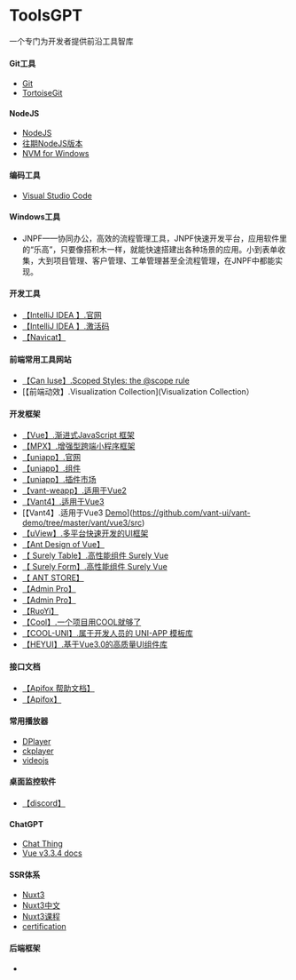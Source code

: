 # ToolsGPT
一个专门为开发者提供前沿工具智库
#### Git工具
- [Git](https://git-scm.com/)
- [TortoiseGit](https://tortoisegit.org/)
#### NodeJS
- [NodeJS](https://nodejs.org/en)
-  [往期NodeJS版本](https://nodejs.org/en/blog)
- [NVM for Windows](https://github.com/coreybutler/nvm-windows)
#### 编码工具
- [Visual Studio Code](https://code.visualstudio.com/)
#### Windows工具
- JNPF——协同办公，高效的流程管理工具，JNPF快速开发平台，应用软件里的“乐高”，只要像搭积木一样，就能快速搭建出各种场景的应用。小到表单收集，大到项目管理、客户管理、工单管理甚至全流程管理，在JNPF中都能实现。
#### 开发工具
- [【IntelliJ IDEA 】.官网](https://www.jetbrains.com/)
- [【IntelliJ IDEA 】.激活码](https://www.quanxiaoha.com/article/idea-pojie.html)
- [【Navicat】](https://www.navicat.com.cn/)
#### 前端常用工具网站
- [【Can Iuse】.Scoped Styles: the @scope rule](https://caniuse.com/webp)
- [【前端动效】.Visualization Collection](Visualization Collection）
#### 开发框架
- [【Vue】.渐进式JavaScript 框架](https://cn.vuejs.org/)
- [【MPX】.增强型跨端小程序框架](https://mpxjs.cn/)
- [【uniapp】.官网](https://www.dcloud.io/)
- [【uniapp】.组件](https://uniapp.dcloud.net.cn/component/)
- [【uniapp】.插件市场](https://ext.dcloud.net.cn/)
- [【vant-weapp】.适用于Vue2](https://vant-contrib.gitee.io/vant-weapp/#/home)
- [【Vant4】.适用于Vue3](https://vant-ui.github.io/vant/#/zh-CN)
- [【Vant4】.适用于Vue3 [Demo](https://vant-ui.github.io/vant-demo/#/goods)](https://github.com/vant-ui/vant-demo/tree/master/vant/vue3/src)
- [【uView】.多平台快速开发的UI框架](https://www.uviewui.com/)
- [【Ant Design of Vue】](https://1x.antdv.com/docs/vue/introduce-cn/)
- [【 Surely Table】.高性能组件 Surely Vue](https://www.surely.cool/)
- [【 Surely Form】.高性能组件 Surely Vue](https://form.antdv.com/)
- [【 ANT STORE】](https://store.antdv.com/home)
- [【Admin Pro】](https://store.antdv.com/pro/preview/user/login?redirect=%252Fworkplace)
- [【Admin Pro】](https://store.antdv.com/pro/preview/user/login?redirect=%252Fworkplace)
- [【RuoYi】](https://doc.ruoyi.vip/ruoyi-vue/)
- [【Cool】.一个项目用COOL就够了](https://cool-js.com/)
- [【COOL-UNI】.属于开发人员的 UNI-APP 模板库](https://uni.cool-js.com/)
- [【HEYUI】.基于Vue3.0的高质量UI组件库](https://v2.heyui.top/)

#### 接口文档
- [【Apifox 帮助文档】](https://apifox.com/help/app/web/browser-extension)
- [【Apifox】](https://app.apifox.com/)
#### 常用播放器
- [DPlayer](https://github.com/DIYgod/DPlayer)
- [ckplayer](https://www.ckplayer.com/ )
- [videojs](https://videojs.com/)
#### 桌面监控软件
- [【discord】](https://discord.com/)
#### ChatGPT
- [Chat Thing](https://chatthing.ai/)
- [Vue v3.3.4 docs](https://chatthing.ai/bots/a2625c1a-8012-42dc-b87d-10e3f0196306)
#### SSR体系
- [Nuxt3](https://nuxt.com/)
- [Nuxt3中文](https://www.nuxt.com.cn/)
- [Nuxt3课程](https://tehub.com/)
- [certification](https://certification.vuejs.org/)
#### 后端框架
- []()